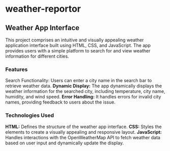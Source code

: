 # weather-reportor
## Weather App Interface
This project comprises an intuitive and visually appealing weather application interface built using HTML, CSS, and JavaScript. The app provides users with a simple platform to search for and view weather information for different cities.

### Features
Search Functionality: Users can enter a city name in the search bar to retrieve weather data.
**Dynamic Display:** The app dynamically displays the weather information for the searched city, including temperature, city name, humidity, and wind speed.
**Error Handling:** It handles errors for invalid city names, providing feedback to users about the issue.

### Technologies Used
**HTML:** Defines the structure of the weather app interface.
**CSS:** Styles the elements to create a visually appealing and responsive layout.
**JavaScript:** Handles interactions with the OpenWeatherMap API to fetch weather data based on user input and dynamically update the display.
